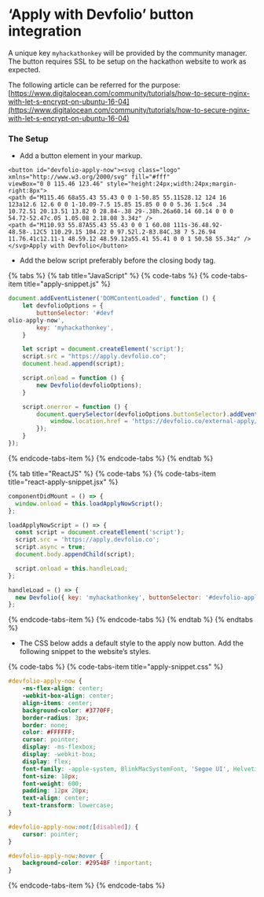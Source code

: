 # ‘Apply with Devfolio’ button integration

A unique key `myhackathonkey` will be provided by the community manager.  
The button requires SSL to be setup on the hackathon website to work as expected. 

The following article can be referred for the purpose: [https://www.digitalocean.com/community/tutorials/how-to-secure-nginx-with-let-s-encrypt-on-ubuntu-16-04](https://www.digitalocean.com/community/tutorials/how-to-secure-nginx-with-let-s-encrypt-on-ubuntu-16-04)

### **The Setup**

* Add a button element in your markup. 

```markup
<button id="devfolio-apply-now"><svg class="logo" xmlns="http://www.w3.org/2000/svg" fill="#fff"
viewBox="0 0 115.46 123.46" style="height:24px;width:24px;margin-right:8px">
<path d="M115.46 68a55.43 55.43 0 0 1-50.85 55.11S28.12 124 16 123a12.6 12.6 0 0 1-10.09-7.5 15.85 15.85 0 0 0 5.36 1.5c4 .34 10.72.51 20.13.51 13.82 0 28.84-.38 29-.38h.26a60.14 60.14 0 0 0 54.72-52.47c.05 1.05.08 2.18.08 3.34z" />
<path d="M110.93 55.87A55.43 55.43 0 0 1 60.08 111s-36.48.92-48.58-.12C5 110.29.15 104.22 0 97.52l.2-83.84C.38 7 5.26.94 11.76.41c12.11-1 48.59.12 48.59.12a55.41 55.41 0 0 1 50.58 55.34z" />
</svg>Apply with Devfolio</button>
```

* Add the below script preferably before the closing body tag.

{% tabs %}
{% tab title="JavaScript" %}
{% code-tabs %}
{% code-tabs-item title="apply-snippet.js" %}
```javascript
document.addEventListener('DOMContentLoaded', function () {
    let devfolioOptions = {
        buttonSelector: '#devf
olio-apply-now',
        key: 'myhackathonkey',
    }

    let script = document.createElement('script');
    script.src = "https://apply.devfolio.co";
    document.head.append(script);

    script.onload = function () {
        new Devfolio(devfolioOptions);
    }

    script.onerror = function () {
        document.querySelector(devfolioOptions.buttonSelector).addEventListener('click', function () {
            window.location.href = 'https://devfolio.co/external-apply/' + devfolioOptions.key;
        });
    }
});
```
{% endcode-tabs-item %}
{% endcode-tabs %}
{% endtab %}

{% tab title="ReactJS" %}
{% code-tabs %}
{% code-tabs-item title="react-apply-snippet.jsx" %}
```jsx
componentDidMount = () => {
  window.onload = this.loadApplyNowScript();
};

loadApplyNowScript = () => {
  const script = document.createElement('script');
  script.src = 'https://apply.devfolio.co';
  script.async = true;
  document.body.appendChild(script);

  script.onload = this.handleLoad;
};

handleLoad = () => {
  new Devfolio({ key: 'myhackathonkey', buttonSelector: '#devfolio-apply-now' });
};
```
{% endcode-tabs-item %}
{% endcode-tabs %}
{% endtab %}
{% endtabs %}

* The CSS below adds a default style to the apply now button. Add the following snippet to  the website’s styles.

{% code-tabs %}
{% code-tabs-item title="apply-snippet.css" %}
```css
#devfolio-apply-now {
    -ms-flex-align: center;
    -webkit-box-align: center;
    align-items: center;
    background-color: #3770FF;
    border-radius: 3px;
    border: none;
    color: #FFFFFF;
    cursor: pointer;
    display: -ms-flexbox;
    display: -webkit-box;
    display: flex;
    font-family: -apple-system, BlinkMacSystemFont, 'Segoe UI', Helvetica, Arial, sans-serif, 'Apple Color Emoji', 'Segoe UI Emoji', 'Segoe UI Symbol';
    font-size: 18px;
    font-weight: 600;
    padding: 12px 20px;
    text-align: center;
    text-transform: lowercase;
}

#devfolio-apply-now:not([disabled]) {
    cursor: pointer;
}

#devfolio-apply-now:hover {
    background-color: #2954BF !important;
}
```
{% endcode-tabs-item %}
{% endcode-tabs %}



